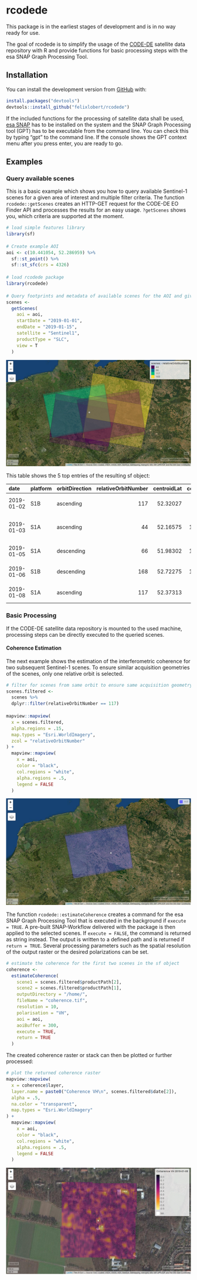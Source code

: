 
<!-- README.md is generated from README.Rmd. Please edit that file -->

# rcodede

<!-- badges: start -->

<!-- badges: end -->

This package is in the earliest stages of development and is in no way
ready for use.

The goal of rcodede is to simplify the usage of the
[CODE-DE](https://code-de.org/) satellite data repository with R and
provide functions for basic processing steps with the esa SNAP Graph
Processing Tool.

## Installation

You can install the development version from
[GitHub](https://github.com/) with:

``` r
install.packages("devtools")
devtools::install_github("felixlobert/rcodede")
```

If the included functions for the processing of satellite data shall be
used, [esa SNAP](http://step.esa.int/main/download/snap-download/) has
to be installed on the system and the SNAP Graph Processing tool (GPT)
has to be executable from the command line. You can check this by typing
“gpt” to the command line. If the console shows the GPT context menu
after you press enter, you are ready to go.

## Examples

### Query available scenes

This is a basic example which shows you how to query available
Sentinel-1 scenes for a given area of interest and multiple filter
criteria. The function `rcodede::getScenes` creates an HTTP-GET request
for the CODE-DE EO Finder API and processes the results for an easy
usage. `?getScenes` shows you, which criteria are supported at the
moment.

``` r
# load simple features library
library(sf)

# Create example AOI
aoi <- c(10.441054, 52.286959) %>%
  sf::st_point() %>%
  sf::st_sfc(crs = 4326)

# load rcodede package
library(rcodede)

# Query footprints and metadata of available scenes for the AOI and given criteria
scenes <- 
  getScenes(
    aoi = aoi,
    startDate = "2019-01-01",
    endDate = "2019-01-15",
    satellite = "Sentinel1",
    productType = "SLC",
    view = T
  )
```

![Queried Scenes](man/figures/scenes.png)

This table shows the 5 top entries of the resulting sf object:

| date       | platform | orbitDirection | relativeOrbitNumber | centroidLat | centroidLon | productPath                                                                                                             | numberAoiGeoms | footprint                    |
| :--------- | :------- | :------------- | ------------------: | ----------: | ----------: | :---------------------------------------------------------------------------------------------------------------------- | -------------: | :--------------------------- |
| 2019-01-02 | S1B      | ascending      |                 117 |    52.32027 |    9.727361 | /codede/Sentinel-1/SAR/SLC/2019/01/02/S1B\_IW\_SLC\_\_1SDV\_20190102T170751\_20190102T170818\_014318\_01AA3A\_FF22.SAFE |              1 | POLYGON ((7.595577 52.91906… |
| 2019-01-03 | S1A      | ascending      |                  44 |    52.16575 |   11.819360 | /codede/Sentinel-1/SAR/SLC/2019/01/03/S1A\_IW\_SLC\_\_1SDV\_20190103T170016\_20190103T170044\_025316\_02CD10\_3344.SAFE |              1 | POLYGON ((9.6748 52.76576, … |
| 2019-01-05 | S1A      | descending     |                  66 |    51.98302 |   10.031724 | /codede/Sentinel-1/SAR/SLC/2019/01/05/S1A\_IW\_SLC\_\_1SDV\_20190105T053336\_20190105T053403\_025338\_02CDE5\_DD48.SAFE |              1 | POLYGON ((11.62581 50.96621… |
| 2019-01-06 | S1B      | descending     |                 168 |    52.72275 |   12.320578 | /codede/Sentinel-1/SAR/SLC/2019/01/06/S1B\_IW\_SLC\_\_1SDV\_20190106T052428\_20190106T052456\_014369\_01ABD6\_2CFC.SAFE |              1 | POLYGON ((13.9049 51.68368,… |
| 2019-01-08 | S1A      | ascending      |                 117 |    52.37313 |    9.685434 | /codede/Sentinel-1/SAR/SLC/2019/01/08/S1A\_IW\_SLC\_\_1SDV\_20190108T170833\_20190108T170900\_025389\_02CFCA\_312E.SAFE |              1 | POLYGON ((7.54464 52.97379,… |

### Basic Processing

If the CODE-DE satellite data repository is mounted to the used machine,
processing steps can be directly executed to the queried scenes.

#### Coherence Estimation

The next example shows the estimation of the interferometric coherence
for two subsequent Sentinel-1 scenes. To ensure similar acquisition
geometries of the scenes, only one relative orbit is selected.

``` r
# filter for scenes from same orbit to ensure same acquisition geometry
scenes.filtered <-
  scenes %>%
  dplyr::filter(relativeOrbitNumber == 117)

mapview::mapview(
  x = scenes.filtered,
  alpha.regions = .15,
  map.types = "Esri.WorldImagery",
  zcol = "relativeOrbitNumber"
) +
  mapview::mapview(
    x = aoi,
    color = "black",
    col.regions = "white",
    alpha.regions = .5,
    legend = FALSE
  )
```

![Filtered Scenes](man/figures/scenesFiltered.png)

The function `rcodede::estimateCoherence` creates a command for the esa
SNAP Graph Processing Tool that is executed in the background if
`execute = TRUE`. A pre-built SNAP-Workflow delivered with the package
is then applied to the selected scenes. If `execute = FALSE`, the
command is returned as string instead. The output is written to a
defined path and is returned if `return = TRUE`. Several processing
parameters such as the spatial resolution of the output raster or the
desired polarizations can be set.

``` r
# estimate the coherence for the first two scenes in the sf object
coherence <-
  estimateCoherence(
    scene1 = scenes.filtered$productPath[2],
    scene2 = scenes.filtered$productPath[1],
    outputDirectory = "/home/",
    fileName = "coherence.tif",
    resolution = 10,
    polarisation = "VH",
    aoi = aoi,
    aoiBuffer = 300,
    execute = TRUE,
    return = TRUE
  )
```

The created coherence raster or stack can then be plotted or further
processed:

``` r
# plot the returned coherence raster
mapview::mapview(
  x = coherence$layer,
  layer.name = paste0("Coherence VH\n", scenes.filtered$date[2]),
  alpha = .5,
  na.color = "transparent",
  map.types = "Esri.WorldImagery"
) +
  mapview::mapview(
    x = aoi,
    color = "black",
    col.regions = "white",
    alpha.regions = .5,
    legend = FALSE
  )
```

![Estimated Coherence](man/figures/coherence.png)
